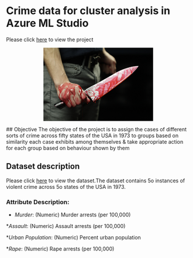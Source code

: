 # Crime data for cluster analysis in Azure ML Studio
Please click [here](https://gallery.azure.ai/Experiment/Cluster-Analysis-on-Crime-Data) to view the project


<p align="center">
  <img src="Images/cuchillo-con-sangre.jpg",alt="neofetch" align="middle" height="200px">
  </p>
## Objective
The objective of the project is to assign the cases of different sorts of crime across fifty states of the USA in 1973 to groups based on similarity each case exhibits among themselves & take appropriate action for each group based on behaviour shown by them

## Dataset description
Please click [here](Dataset/crime_data1.csv) to view the dataset.The dataset contains 5o instances of violent crime across 5o states of the USA in 1973.

### Attribute Description:

* _Murder_: (Numeric) Murder arrests (per 100,000)

*_Assault_: (Numeric) Assault arrests (per 100,000)

*_Urban Population_: (Numeric) Percent urban population

*_Rape_: (Numeric) Rape arrests (per 100,000)




